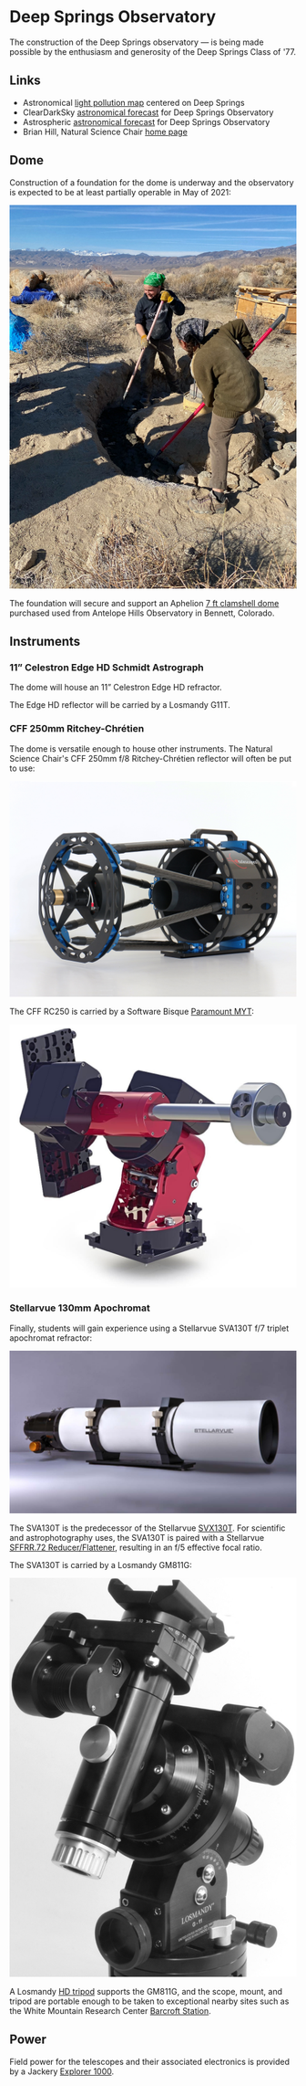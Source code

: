 # Deep Springs Observatory

The construction of the Deep Springs observatory &mdash; is being made possible by the enthusiasm and generosity of the Deep Springs Class of '77.

## Links

* Astronomical [light pollution map](https://darksitefinder.com/maps/world.html#10/37.3749/-117.9802) centered on Deep Springs
* ClearDarkSky [astronomical forecast](https://www.cleardarksky.com/c/DpSprObCAkey.html?1) for Deep Springs Observatory
* Astrospheric [astronomical forecast](https://www.astrospheric.com/?Latitude=37.3749&Longitude=-117.9802) for Deep Springs Observatory
* Brian Hill, Natural Science Chair [home page](/)

## Dome

Construction of a foundation for the dome is underway and the observatory is expected to be at least partially operable in May of 2021:

![Spreading Footer Concrete](./photos/SpreadingFooterConcrete.jpeg)

The foundation will secure and support an Aphelion [7 ft clamshell dome](https://www.apheliondomes.com/products.html) purchased used from Antelope Hills Observatory in Bennett, Colorado.

## Instruments

### 11&rdquo; Celestron Edge HD Schmidt Astrograph

The dome will house an 11&rdquo; Celestron Edge HD refractor.

The Edge HD reflector will be carried by a Losmandy G11T.

### CFF 250mm Ritchey-Chr&eacute;tien

The dome is versatile enough to house other instruments. The Natural Science Chair's CFF 250mm f/8 Ritchey-Chr&eacute;tien reflector will often be put to use:

![CFF RC250 F/8](./photos/250mm-1308-1200x900.jpg)

The CFF RC250 is carried by a Software Bisque [Paramount MYT](https://www.bisque.com/product/paramount-myt-portable-robotic-telescope-mount/):

![Paramount MYT](./photos/ParamountMYT.jpg)

### Stellarvue 130mm Apochromat

Finally, students will gain experience using a Stellarvue SVA130T f/7 triplet apochromat refractor:

![Stellarvue SV130T](./photos/SVA130EDT.png)

The SVA130T is the predecessor of the Stellarvue [SVX130T](https://www.stellarvue.com/svx130t/). For scientific and astrophotography uses, the SVA130T is paired with a Stellarvue [SFFRR.72 Reducer/Flattener](./photos/SFFR72-130.jpg), resulting in an f/5 effective focal ratio.

The SVA130T is carried by a Losmandy GM811G:

![Losmandy GM811G](./photos/GM811G.jpeg)

A Losmandy [HD tripod](http://store.losmandy.com/fhd-ma) supports the GM811G, and the scope, mount, and tripod are portable enough to be taken to exceptional nearby sites such as the White Mountain Research Center [Barcroft Station](https://www.wmrc.edu/facilities/bar/default.html).

## Power

Field power for the telescopes and their associated electronics is provided by a Jackery [Explorer 1000](https://www.jackery.com/products/explorer-1000-portable-power-station).
